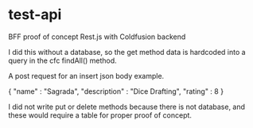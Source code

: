 # test-api
BFF proof of concept Rest.js with Coldfusion backend

I did this without a database, so the get method data is hardcoded into a query in the cfc findAll() method.

A post request for an insert json body example.

{ 
	"name" : "Sagrada",
	"description" : "Dice Drafting",
	"rating" : 8
}

I did not write put or delete methods because there is not database, and these would require a table for proper proof of concept.
